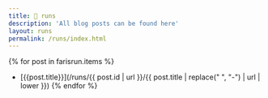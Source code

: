 ```yaml
---
title: 🧠 runs
description: 'All blog posts can be found here'
layout: runs
permalink: /runs/index.html
---
```


{% for post in farisrun.items %}
- [{{post.title}}](/runs/{{ post.id | url }}/{{ post.title | replace(" ", "-") | url | lower }})
{% endfor %}